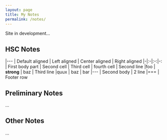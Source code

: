 ```yaml
---
layout: page
title: My Notes
permalink: /notes/
---
```


Site in development...

## HSC Notes
|---
| Default aligned | Left aligned | Center aligned | Right aligned
|-|:-|:-:|-:
| First body part | Second cell | Third cell | fourth cell
| Second line |foo | **strong** | baz
| Third line |quux | baz | bar
|---
| Second body
| 2 line
|===
| Footer row

## Preliminary Notes
...

## Other Notes
...

